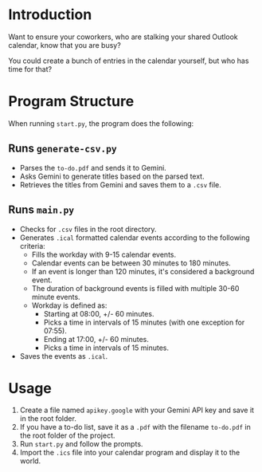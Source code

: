 # Introduction

Want to ensure your coworkers, who are stalking your shared Outlook calendar, know that you are busy? 

You could create a bunch of entries in the calendar yourself, but who has time for that?

# Program Structure

When running `start.py`, the program does the following:

## Runs `generate-csv.py`

* Parses the `to-do.pdf` and sends it to Gemini.
* Asks Gemini to generate titles based on the parsed text.
* Retrieves the titles from Gemini and saves them to a `.csv` file.

## Runs `main.py`

* Checks for `.csv` files in the root directory.
* Generates `.ical` formatted calendar events according to the following criteria:
    * Fills the workday with 9-15 calendar events.
    * Calendar events can be between 30 minutes to 180 minutes.
    * If an event is longer than 120 minutes, it's considered a background event.
    * The duration of background events is filled with multiple 30-60 minute events.
    * Workday is defined as:
        * Starting at 08:00, +/- 60 minutes.
        * Picks a time in intervals of 15 minutes (with one exception for 07:55).
        * Ending at 17:00, +/- 60 minutes.
        * Picks a time in intervals of 15 minutes.
* Saves the events as `.ical`.

# Usage

1. Create a file named `apikey.google` with your Gemini API key and save it in the root folder.
2. If you have a to-do list, save it as a `.pdf` with the filename `to-do.pdf` in the root folder of the project.
3. Run `start.py` and follow the prompts.
4. Import the `.ics` file into your calendar program and display it to the world.